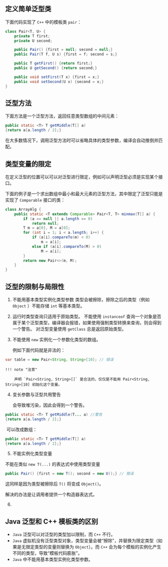 ## 定义简单泛型类

下面代码实现了 `C++` 中的模板类 `pair`：

```java
class Pair<T, U> {
    private T first;
    private U second;

    public Pair() {first = null; second = null;}
    public Pair(T f, U s) {first = f; second = s;}

    public T getFirst() {return first;}
    public U getSecond() {return second;}

    public void setFirst(T x) {first = x;}
    public void setSecond(U x) {second = x;}
}
```

## 泛型方法

下面方法是一个泛型方法，返回任意类型数组的中间元素：

```java
public static <T> T getMiddle(T[] a)
{return a[a.length / 2];}
```

在大多数情况下，调用泛型方法时可以省略具体的类型参数，编译会自动推倒并匹配。

## 类型变量的限定

在定义泛型的位置可以可以对泛型进行限定，例如可以声明泛型必须是实现某个接口。

下面的例子是一个求出数组中最小和最大元素的泛型方法，其中限定了泛型只能是实现了 `Comparable` 接口的类：

```java
class ArrayAlg {
    public static <T extends Comparable> Pair<T, T> minmax(T[] a) {
        if (a == null || a.length == 0)
            return null;
        T m = a[0], M = a[0];
        for (int i = 1; i < a.length; i++) {
            if (a[i].compareTo(m) < 0)
                m = a[i];
            else if (a[i].compareTo(M) > 0)
                M = a[i];
        }
        return new Pair<>(m, M);
    }
}
```

## 泛型的限制与局限性

1. 不能用基本类型实例化类型参数
  类型会被擦除，擦除之后的类型（例如 `Object` ）不能存储 `int` 等基本类型。

2.   运行时类型查询只适用于原始类型。
     不能使用 `instanceof` 查询一个对象是否属于某个泛型类型，编译器会报错，如果使用强制类型转换来查询，则会得到一个警告。
     对泛型变量使用 `getClass` 总是返回原始类型。

3.   不能使用 `new` 实例化一个参数化类型的数组。

     例如下面代码就是非法的：
```java
var table = new Pair<String, String>[10]; // 错误
```
```
!!! note "注意"

	声明 `Pair<String, String>[]` 是合法的，仅仅是不能用 Pair<String, String>[10] 初始化这个变量。
```

4.   变长参数与泛型共用警告

     会导致堆污染，因此会得到一个警告。

```java
public static <T> T getMiddle(T... a) //警告
{return a[a.length / 2];}
```

​	可以改成数组：

```java
public static <T> T getMiddle(T[] a)
{return a[a.length / 2];}
```

5.   不能实例化类型变量

不能在类似 `new T(...)` 的表达式中使用类型变量

```java
public Pair() {first = new T(); second = new U();} // 错误
```

这同样是因为类型被擦除后 `T()` 将变成 `Object()`。

解决的办法是让调用者提供一个构造器表达式。

6.   

## Java 泛型和 C++ 模板类的区别

-   `Java` 泛型可以对泛型的类型加以限制，而 `C++` 不行。
-   `Java` 虚拟机没有泛型类型对象，类型变量会被“擦除”，并替换为限定类型（如果是无限定类型的变量则替换为 `Object`）。而 `C++` 会为每个模板的实例化产生不同的类型，导致“模板代码膨胀”。
-   `Java` 中不能用基本类型实例化类型参数。
